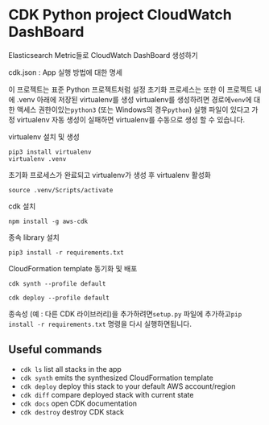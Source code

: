 # CDK Python project CloudWatch DashBoard

Elasticsearch Metric들로 CloudWatch DashBoard 생성하기

cdk.json : App 실행 방법에 대한 명세

이 프로젝트는 표준 Python 프로젝트처럼 설정
초기화 프로세스는 또한 이 프로젝트 내에 .venv 아래에 저장된 virtualenv를 생성
virtualenv를 생성하려면 경로에`venv`에 대한 액세스 권한이있는`python3` (또는 Windows의 경우`python`) 실행 파일이 있다고 가정
virtualenv 자동 생성이 실패하면 virtualenv를 수동으로 생성 할 수 있습니다.

virtualenv 설치 및 생성

```
pip3 install virtualenv
virtualenv .venv
```

초기화 프로세스가 완료되고 virtualenv가 생성 후 virtualenv 활성화

```
source .venv/Scripts/activate
```

cdk 설치

```
npm install -g aws-cdk
```

종속 library 설치

```
pip3 install -r requirements.txt
```

CloudFormation template 동기화 및 배포

```
cdk synth --profile default
```

```
cdk deploy --profile default
```

종속성 (예 : 다른 CDK 라이브러리)을 추가하려면`setup.py` 파일에 추가하고`pip install -r requirements.txt` 명령을 다시 실행하면됩니다.

## Useful commands

- `cdk ls` list all stacks in the app
- `cdk synth` emits the synthesized CloudFormation template
- `cdk deploy` deploy this stack to your default AWS account/region
- `cdk diff` compare deployed stack with current state
- `cdk docs` open CDK documentation
- `cdk destroy` destroy CDK stack


